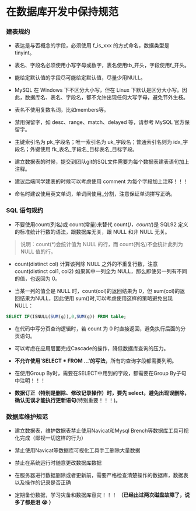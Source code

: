 # 在数据库开发中保持规范

### 建表规约 ###

- 表达是与否概念的字段，必须使用 f_is_xxx 的方式命名，数据类型是 tinyint。

- 表名、字段名必须使用小写字母或数字，表名使用tb_开头，字段使用f_开头。

- 能给定默认值的字段尽可能给定默认值，尽量少用NULL。

- MySQL 在 Windows 下不区分大小写，但在 Linux 下默认是区分大小写。因此，数据库名、表名、字段名，都不允许出现任何大写字母，避免节外生枝。

- 表名不使用复数名词，比如members等。

- 禁用保留字，如 desc、range、match、delayed 等，请参考 MySQL 官方保留字。

- 主键索引名为 pk_字段名；唯一索引名为 uk_字段名；普通索引名则为 idx_字段名；外键使用 fk_表名_字段名_目标表名_目标字段。

- 建立数据表的时候，提交到团队git的SQL文件需要为每个数据表建表语句加上注释。

- 建议后端同学建表的时候可以考虑使用 comment 为每个字段加上注释！！！

- 命名时建议使用英文单词，单词间使用_分割，注意保证单词拼写正确。

### SQL 语句规约 ###

- 不要使用count(列名)或 count(常量)来替代 count(*)，count(*)是 SQL92 定义的标准统计行数的语法，跟数据库无关，跟 NULL 和非 NULL 无关。

> 说明：count(*)会统计值为 NULL 的行，而 count(列名)不会统计此列为 NULL 值的行。

- count(distinct col) 计算该列除 NULL 之外的不重复行数，注意 count(distinct
col1, col2) 如果其中一列全为 NULL，那么即使另一列有不同的值，也返回为 0。

- 当某一列的值全是 NULL 时，count(col)的返回结果为 0，但 sum(col)的返回结果为NULL，因此使用 sum()时,可以考虑使用这样的策略避免出现NULL：

```sql
SELECT IF(ISNULL(SUM(g)),0,SUM(g)) FROM table;
```

- 在代码中写分页查询逻辑时，若 count 为 0 时直接返回，避免执行后面的分页语句。

- 可以考虑在应用层面完成Cascade的操作，降低数据库查询的压力。

- **不允许使用'SELECT * FROM ...'的写法**，所有的查询字段都需要列明。

- 在使用Group By时，需要在SELECT中用到的字段，都需要在Group By子句中注明！！！

- **数据订正（特别是删除、修改记录操作）时，要先 select，避免出现误删除，确认无误才能执行更新语句**(特别重要！！！)。

### 数据库维护规范 ###
- 建立数据表，维护数据表禁止使用Navicat和Mysql Brench等数据库工具可视化完成（鄙视一切这样的行为）

- 禁止使用Navicat等数据库可视化工具手工删除大量数据

- 禁止在系统运行时随意更改数据库数据

- 在服务器进行数据删除或者更新前，需要严格检查清楚操作的数据库，数据表以及操作的记录是否正确

- 定期备份数据，学习灾备和数据库容灾！！！ **（已经出过两次磁盘故障了，说多了都是泪  :sob: ）** 

